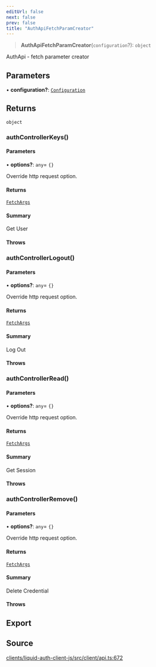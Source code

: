 ```yaml
---
editUrl: false
next: false
prev: false
title: "AuthApiFetchParamCreator"
---
```


> **AuthApiFetchParamCreator**(`configuration`?): `object`

AuthApi - fetch parameter creator

## Parameters

• **configuration?**: [`Configuration`](/reference/typescript/auth/client/classes/configuration/)

## Returns

`object`

### authControllerKeys()

#### Parameters

• **options?**: `any`= `{}`

Override http request option.

#### Returns

[`FetchArgs`](/reference/typescript/auth/client/interfaces/fetchargs/)

#### Summary

Get User

#### Throws

### authControllerLogout()

#### Parameters

• **options?**: `any`= `{}`

Override http request option.

#### Returns

[`FetchArgs`](/reference/typescript/auth/client/interfaces/fetchargs/)

#### Summary

Log Out

#### Throws

### authControllerRead()

#### Parameters

• **options?**: `any`= `{}`

Override http request option.

#### Returns

[`FetchArgs`](/reference/typescript/auth/client/interfaces/fetchargs/)

#### Summary

Get Session

#### Throws

### authControllerRemove()

#### Parameters

• **options?**: `any`= `{}`

Override http request option.

#### Returns

[`FetchArgs`](/reference/typescript/auth/client/interfaces/fetchargs/)

#### Summary

Delete Credential

#### Throws

## Export

## Source

[clients/liquid-auth-client-js/src/client/api.ts:672](https://github.com/algorandfoundation/liquid-auth/blob/10c59840d062554c79d275cbb41957b40edae1ed/clients/liquid-auth-client-js/src/client/api.ts#L672)
